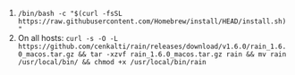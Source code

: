 1. `/bin/bash -c "$(curl -fsSL https://raw.githubusercontent.com/Homebrew/install/HEAD/install.sh)"`
2. On all hosts: `curl -s -O -L https://github.com/cenkalti/rain/releases/download/v1.6.0/rain_1.6.0_macos.tar.gz && tar -xzvf rain_1.6.0_macos.tar.gz rain && mv rain /usr/local/bin/ && chmod +x /usr/local/bin/rain`